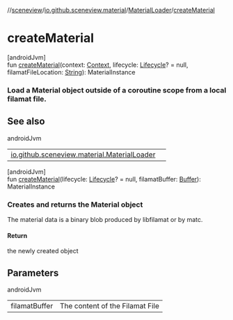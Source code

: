 //[sceneview](../../../index.md)/[io.github.sceneview.material](../index.md)/[MaterialLoader](index.md)/[createMaterial](create-material.md)

# createMaterial

[androidJvm]\
fun [createMaterial](create-material.md)(context: [Context](https://developer.android.com/reference/kotlin/android/content/Context.html), lifecycle: [Lifecycle](https://developer.android.com/reference/kotlin/androidx/lifecycle/Lifecycle.html)? = null, filamatFileLocation: [String](https://kotlinlang.org/api/latest/jvm/stdlib/kotlin/-string/index.html)): MaterialInstance

###  Load a Material object outside of a coroutine scope from a local filamat file.

## See also

androidJvm

| | |
|---|---|
| [io.github.sceneview.material.MaterialLoader](load-material.md) |  |

[androidJvm]\
fun [createMaterial](create-material.md)(lifecycle: [Lifecycle](https://developer.android.com/reference/kotlin/androidx/lifecycle/Lifecycle.html)? = null, filamatBuffer: [Buffer](https://developer.android.com/reference/kotlin/java/nio/Buffer.html)): MaterialInstance

###  Creates and returns the Material object

The material data is a binary blob produced by libfilamat or by matc.

#### Return

the newly created object

## Parameters

androidJvm

| | |
|---|---|
| filamatBuffer | The content of the Filamat File |
